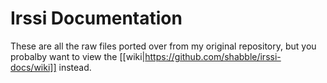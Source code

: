 # Irssi Documentation

These are all the raw files ported over from my original repository, but
you probalby want to view the
[[wiki|https://github.com/shabble/irssi-docs/wiki]] instead.

